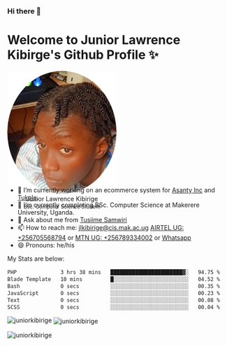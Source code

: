 ### Hi there 👋 
# Welcome to Junior Lawrence Kibirge's Github Profile ✨
 
<p align="center" style="border-radius:50%;width:250px;height:250px;">
  <img src="https://github.com/juniorkibirige/juniorkibirige/blob/main/cropped-twitter-pp.png" 
       alt="Profile picture from Twitter" /></br>
  <span align="center">Junior Lawrence Kibirige</span><br/>
  <small align="center" font-size="15">Bsc. Computer Science Student</small>
</p>

- 🔭 I’m currently working on an ecommerce system for [Asanty Inc](https://asanty.africa) and [Tukole](https://app.tukole.ug).
- 🌱 I’m currently completing BSc. Computer Science at Makerere University, Uganda.
- 💬 Ask about me from [Tusiime Samwiri](mailto:stusiime@asanty.africa)
- 📫 How to reach me: [jlkibirige@cis.mak.ac.ug](mailto:juniorkibirige@students.mak.ac.ug) [AIRTEL UG: +256705568794](tel:+256705568794) or [MTN UG: +256789334002](tel:+256789334002) or [Whatsapp](tel:+17602847072)
- 😄 Pronouns: he/his

My Stats are below:

<!--START_SECTION:waka-->

```text
PHP              3 hrs 38 mins   ███████████████████████▓░   94.75 %
Blade Template   10 mins         █░░░░░░░░░░░░░░░░░░░░░░░░   04.52 %
Bash             0 secs          ░░░░░░░░░░░░░░░░░░░░░░░░░   00.35 %
JavaScript       0 secs          ░░░░░░░░░░░░░░░░░░░░░░░░░   00.23 %
Text             0 secs          ░░░░░░░░░░░░░░░░░░░░░░░░░   00.08 %
SCSS             0 secs          ░░░░░░░░░░░░░░░░░░░░░░░░░   00.04 %
```

<!--END_SECTION:waka-->
<p><img align="left" src="https://github-readme-stats.vercel.app/api/top-langs?username=juniorkibirige&show_icons=true&locale=en&layout=compact" alt="juniorkibirige" /></p>

<p>&nbsp;<img align="center" src="https://github-readme-stats.vercel.app/api?username=juniorkibirige&show_icons=true&locale=en" alt="juniorkibirige" /></p>

<p><img align="center" src="https://github-readme-streak-stats.herokuapp.com/?user=juniorkibirige&" alt="juniorkibirige" /></p>
